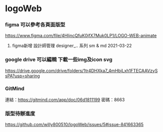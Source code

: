 # logoWeb

### figma 可以參考各頁面版型
https://www.figma.com/file/4HIjncQfuK0jfX7Muk0LP1/LOGO-WEB-animate
1. figma新增 設計師管理 designer_.. 系列 sm & md 2021-03-22

### google drive 可以編輯 下載一些img及icon svg
https://drive.google.com/drive/folders/1tr4DHXka7_4mHbjLxh1FTECAAVzySsPA?usp=sharing

### GitMind
連結：https://gitmind.com/app/doc/06d1811199
密碼：8663

### 版型待辦進度
https://github.com/willy800510/logoWeb/issues/5#issue-841663365